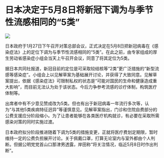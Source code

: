 # 日本决定于5月8日将新冠下调为与季节性流感相同的“5类”

![](https://inews.gtimg.com/newsapp_bt/0/15629481555/1000)

日本政府于1月27日下午召开对策总部会议，正式决定在5月8日把新冠病毒在《感染症法》上的定位下调为与季节性流感相同的“5类”。在此之前，由专家组成的厚生劳动省感染症小组会当天上午召开会议，同意了将其定位为5类。

据日本共同社报道，新冠目前的定位是可采取较结核等“2类”更广泛措施的“新型流感等感染症”。小组会上以见解草案为基础展开讨论，并获得了大致同意。见解草案提出，依据《感染症法》可限制私权的状态是“可能对国民的生命和健康造成重大影响”，而目前无法认为处于该状态。今后力争参考流感的诊疗体制，构筑医疗体制等。

出席者中有不少意见赞成改为5类。但也有出于新冠病毒一年流行多次等，认为“与其他5类疾病特征迥异”等谨慎意见。见解草案指出，门诊和住院自费部分的公费支援应分阶段缩小。为了让患者能够在各类医疗机构就诊，有必要在采取所需感染对策的同时实施过渡。

日本政府拟分阶段推进随着下调为5类的措施变更，正就将医疗费划定期限，暂时维持一定的公费负担展开讨论。关于佩戴口罩，打算无论室内与室外都由个人判断。但据公明党党首山口那津男透露，岸田称“将关注情况，临近5月8日时作出判断”。

